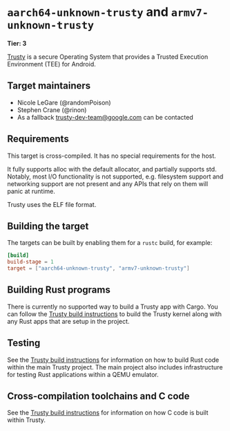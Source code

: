# `aarch64-unknown-trusty` and `armv7-unknown-trusty`

**Tier: 3**

[Trusty] is a secure Operating System that provides a Trusted Execution
Environment (TEE) for Android.

## Target maintainers

- Nicole LeGare (@randomPoison)
- Stephen Crane (@rinon)
- As a fallback trusty-dev-team@google.com can be contacted

## Requirements

This target is cross-compiled. It has no special requirements for the host.

It fully supports alloc with the default allocator, and partially supports std.
Notably, most I/O functionality is not supported, e.g. filesystem support and
networking support are not present and any APIs that rely on them will panic at
runtime.

Trusty uses the ELF file format.

## Building the target

The targets can be built by enabling them for a `rustc` build, for example:

```toml
[build]
build-stage = 1
target = ["aarch64-unknown-trusty", "armv7-unknown-trusty"]
```

## Building Rust programs

There is currently no supported way to build a Trusty app with Cargo. You can
follow the [Trusty build instructions] to build the Trusty kernel along with any
Rust apps that are setup in the project.

## Testing

See the [Trusty build instructions] for information on how to build Rust code
within the main Trusty project. The main project also includes infrastructure
for testing Rust applications within a QEMU emulator.

## Cross-compilation toolchains and C code

See the [Trusty build instructions] for information on how C code is built
within Trusty.

[Trusty]: https://source.android.com/docs/security/features/trusty
[Trusty build instructions]: https://source.android.com/docs/security/features/trusty/download-and-build
